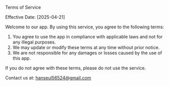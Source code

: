 Terms of Service

Effective Date: [2025-04-21]

Welcome to our app. By using this service, you agree to the following terms:

1. You agree to use the app in compliance with applicable laws and not for any illegal purposes.
2. We may update or modify these terms at any time without prior notice.
3. We are not responsible for any damages or losses caused by the use of this app.

If you do not agree with these terms, please do not use the service.

Contact us at: hanseul56524@gmail.com
